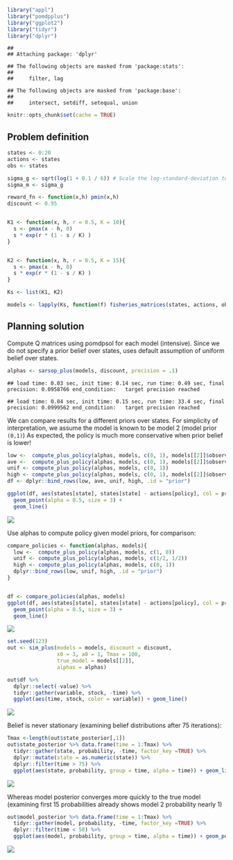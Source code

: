 



```r
library("appl")
library("pomdpplus")
library("ggplot2")
library("tidyr")
library("dplyr")
```

```
## 
## Attaching package: 'dplyr'
```

```
## The following objects are masked from 'package:stats':
## 
##     filter, lag
```

```
## The following objects are masked from 'package:base':
## 
##     intersect, setdiff, setequal, union
```

```r
knitr::opts_chunk$set(cache = TRUE)
```



## Problem definition


```r
states <- 0:20
actions <- states
obs <- states

sigma_g <- sqrt(log(1 + 0.1 / 6)) # Scale the log-standard-deviation to result in similar variance to a uniform distribution of width 0.5
sigma_m <- sigma_g 

reward_fn <- function(x,h) pmin(x,h)
discount <- 0.95


K1 <- function(x, h, r = 0.5, K = 10){
  s <- pmax(x - h, 0)
  s * exp(r * (1 - s / K) )
}


K2 <- function(x, h, r = 0.5, K = 15){
  s <- pmax(x - h, 0)
  s * exp(r * (1 - s / K) )
}

Ks <- list(K1, K2)
```



```r
models <- lapply(Ks, function(f) fisheries_matrices(states, actions, obs, reward_fn, f, sigma_g, sigma_m))
```


## Planning solution

Compute Q matrices using pomdpsol for each model (intensive).  Since we do not specify a prior belief over states, uses default assumption of uniform belief over states.


```r
alphas <- sarsop_plus(models, discount, precision = .1)
```

```
## load time: 0.03 sec, init time: 0.14 sec, run time: 0.49 sec, final precision: 0.0958766 end_condition:   target precision reached
```

```
## load time: 0.04 sec, init time: 0.15 sec, run time: 33.4 sec, final precision: 0.0999562 end_condition:   target precision reached
```


We can compare results for a different priors over states.  For simplicity of interpretation, we assume the model is known to be model 2 (model prior `(0,1)`)
As expected, the policy is much more conservative when prior belief is lower!  


```r
low <-  compute_plus_policy(alphas, models, c(0, 1), models[[2]]$observation[,4,1])
ave <-  compute_plus_policy(alphas, models, c(0, 1), models[[2]]$observation[,10,1])
unif <- compute_plus_policy(alphas, models, c(0, 1))
high <- compute_plus_policy(alphas, models, c(0, 1), models[[2]]$observation[,15,1])
df <- dplyr::bind_rows(low, ave, unif, high, .id = "prior")

ggplot(df, aes(states[state], states[state] - actions[policy], col = prior, pch = prior)) + 
  geom_point(alpha = 0.5, size = 3) + 
  geom_line()
```

![](pomdp-learning_files/figure-html/unnamed-chunk-5-1.png)<!-- -->


Use alphas to compute policy given model priors, for comparison:


```r
compare_policies <- function(alphas, models){
  low <-  compute_plus_policy(alphas, models, c(1, 0))
  unif <- compute_plus_policy(alphas, models, c(1/2, 1/2))
  high <- compute_plus_policy(alphas, models, c(0, 1))
  dplyr::bind_rows(low, unif, high, .id = "prior")
}


df <- compare_policies(alphas, models)
ggplot(df, aes(states[state], states[state] - actions[policy], col = prior, pch = prior)) + 
  geom_point(alpha = 0.5, size = 3) + 
  geom_line()
```

![](pomdp-learning_files/figure-html/unnamed-chunk-6-1.png)<!-- -->


```r
set.seed(123)
out <- sim_plus(models = models, discount = discount,
                x0 = 3, a0 = 1, Tmax = 100, 
                true_model = models[[2]], 
                alphas = alphas)
```


```r
out$df %>% 
  dplyr::select(-value) %>% 
  tidyr::gather(variable, stock, -time) %>% 
  ggplot(aes(time, stock, color = variable)) + geom_line()
```

![](pomdp-learning_files/figure-html/unnamed-chunk-8-1.png)<!-- -->

Belief is never stationary (examining belief distributions after 75 iterations):


```r
Tmax <-length(out$state_posterior[,1])
out$state_posterior %>% data.frame(time = 1:Tmax) %>% 
  tidyr::gather(state, probability, -time, factor_key =TRUE) %>% 
  dplyr::mutate(state = as.numeric(state)) %>% 
  dplyr::filter(time > 75) %>% 
  ggplot(aes(state, probability, group = time, alpha = time)) + geom_line()
```

![](pomdp-learning_files/figure-html/unnamed-chunk-9-1.png)<!-- -->

Whereas model posterior converges more quickly to the true model (examining first 15 probabilities already shows model 2 probability nearly 1)


```r
out$model_posterior %>% data.frame(time = 1:Tmax) %>% 
  tidyr::gather(model, probability, -time, factor_key =TRUE) %>% 
  dplyr::filter(time < 50) %>% 
  ggplot(aes(model, probability, group = time, alpha = time)) + geom_point()
```

![](pomdp-learning_files/figure-html/unnamed-chunk-10-1.png)<!-- -->

